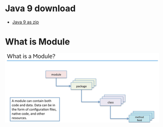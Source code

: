# Java 9 download
* [Java 9 as zip](https://jdk.java.net/java-se-ri/9)

# What is Module
![picture](imgs/what-is-module.png)
